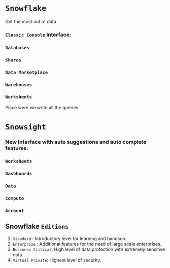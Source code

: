 # `Snowflake`
Get the most out of data

### `Classic Console` Interface:

### `Databases`

### `Shares`

### `Data Marketplace`

### `Warehouses`

### `Worksheets`
Place were we write all the queries.

# `Snowsight` 

### New Interface with auto suggestions and auto complete features.

### `Worksheets`

### `Dashboards`

### `Data`

### `Compute`

### `Account`

## Snowflake `Editions`

1. `Standard` : Introductory level for learning and handson.
2. `Enterprise` : Additional features for the need of large scale enterprises.
3. `Business Critical`: High level of data protection with extremely sensitive data.
4. `Virtual Private`: Highest level of security.
